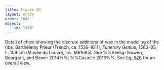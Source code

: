 ```yaml
---
title: Figure 49
layout: entry
order: 1049
object:
  - id: "049"
---
```


Detail of chest showing the discrete additions of wax in the modeling of the ribs. Barthélemy Prieur (French, ca. 1536–1611), *Funerary Genius*, 1583–85, L. 109 cm (Musée du Louvre, inv. MR1685). See %%Seelig-Teuwen, Bourgarit, and Bewer 2014%%; %%Castelle 2016%%. See [fig. 526](/visual-atlas/526/) for an overall view.
